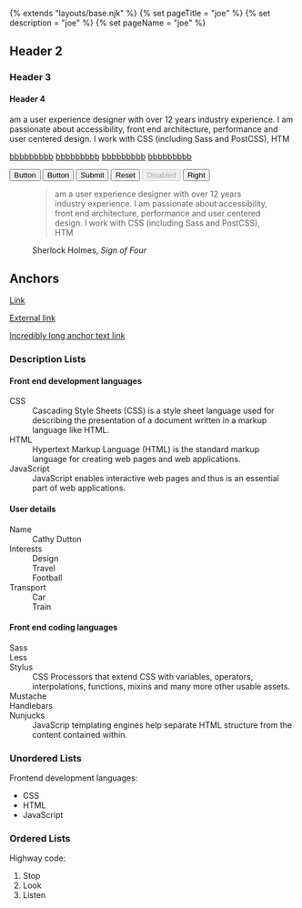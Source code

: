 {% extends "layouts/base.njk" %}
{% set pageTitle = "joe" %}
{% set description = "joe" %}
{% set pageName = "joe" %}


## Header 2
### Header 3
#### Header 4

<p class="highlight-text"> am a user experience designer with over 12 years industry experience. I am passionate about accessibility, front end architecture, performance and user centered design. I work with CSS (including Sass and PostCSS), HTM</p>  

<a href="#" target="_blank">bbbbbbbbb</a>
<a href="#">bbbbbbbbb</a>
<a href="#">bbbbbbbbb</a>
<a href="#">bbbbbbbbb</a>

<button class="button button--primary" type="button" value="Button">Button</button>
<button class="button button--secondary" type="button" value="Button">Button</button>
<button class="button button--submit" type="submit" value="Submit">Submit</button>
<button class="button button--reset" type="reset" value="Reset">Reset</button>
<button class="button button--disabled" type="button" value="Button" disabled>Disabled</button>
<button class="button button--right" type="button" value="Button">Right</button>

<figure class="quote">
  <blockquote>
  am a user experience designer with over 12 years industry experience. I am passionate about accessibility, front end architecture, performance and user centered design. I work with CSS (including Sass and PostCSS), HTM
  </blockquote>
  <figcaption>Sherlock Holmes, <cite>Sign of Four</cite></figcaption>
</figure>

## Anchors 
<p><a href="/" class="anchor">Link</a></p>
<p><a href="/" class="anchor">External link</a></p>
<p><a href="/" class="anchor">Incredibly long anchor text link</a></p>

<h3>Description Lists</h3>

<h4>Front end development languages</h4>
<dl class="description-list">
  <dt class="description-list__title">CSS</dt>
  <dd class="description-list__description">Cascading Style Sheets (CSS) is a style sheet language used for describing the presentation of a document written in a markup language like HTML.</dd>
  <dt class="description-list__title">HTML</dt>
  <dd class="description-list__description">Hypertext Markup Language (HTML) is the standard markup language for creating web pages and web applications. </dd>
  <dt class="description-list__title">JavaScript</dt>
  <dd class="description-list__description">JavaScript enables interactive web pages and thus is an essential part of web applications.</dd>
</dl>


<h4>User details</h4>
<dl class="description-list">
  <dt class="description-list__title">Name</dt> 
  <dd class="description-list__description">Cathy Dutton</dd>
  <dt class="description-list__title">Interests</dt> 
  <dd class="description-list__description">Design</dd>
  <dd class="description-list__description">Travel</dd>
  <dd class="description-list__description">Football</dd>
  <dt class="description-list__title">Transport</dt> 
  <dd class="description-list__description">Car</dd> 
  <dd class="description-list__description">Train</dd> 
</dl>

<h4>Front end coding languages</h4>
<dl class="description-list">
  <dt class="description-list__title">Sass</dt>
  <dt class="description-list__title">Less</dt>
  <dt class="description-list__title">Stylus</dt>
  <dd class="description-list__description">CSS Processors that extend CSS with variables, operators, interpolations, functions, mixins and many more other usable assets.</dd>
  <dt class="description-list__title">Mustache</dt>
  <dt class="description-list__title">Handlebars</dt>
  <dt class="description-list__title">Nunjucks</dt>
  <dd class="description-list__description">JavaScrip templating engines help separate HTML structure from the content contained within. </dd>
</dl>



<h3>Unordered Lists</h3>
<p>Frontend development languages:</p>
<ul class="unordered-list">
  <li class="unordered-list__list-item">CSS</li>
  <li class="unordered-list__list-item">HTML</li>
  <li class="unordered-list__list-item">JavaScript</li>
</ul>

<h3>Ordered Lists</h3>
<p>Highway code:</p>
<ol class="ordered-list">
  <li class="ordered-list__list-item">Stop</li>
  <li class="ordered-list__list-item">Look</li>
  <li class="ordered-list__list-item">Listen</li>
 </ol>

 




